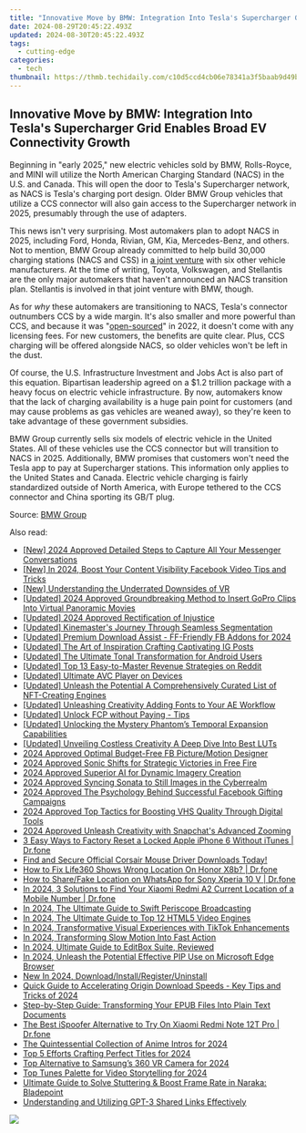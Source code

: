 ```yaml
---
title: "Innovative Move by BMW: Integration Into Tesla's Supercharger Grid Enables Broad EV Connectivity Growth"
date: 2024-08-29T20:45:22.493Z
updated: 2024-08-30T20:45:22.493Z
tags:
  - cutting-edge
categories:
  - tech
thumbnail: https://thmb.techidaily.com/c10d5ccd4cb06e78341a3f5baab9d49b6bafa6bc56839eb08156ddb3e8984bdd.jpg
---
```


## Innovative Move by BMW: Integration Into Tesla's Supercharger Grid Enables Broad EV Connectivity Growth

Beginning in "early 2025," new electric vehicles sold by BMW, Rolls-Royce, and MINI will utilize the North American Charging Standard (NACS) in the U.S. and Canada. This will open the door to Tesla's Supercharger network, as NACS is Tesla's charging port design. Older BMW Group vehicles that utilize a CCS connector will also gain access to the Supercharger network in 2025, presumably through the use of adapters.

 This news isn't very surprising. Most automakers plan to adopt NACS in 2025, including Ford, Honda, Rivian, GM, Kia, Mercedes-Benz, and others. Not to mention, BMW Group already committed to help build 30,000 charging stations (NACS and CSS) in [a joint venture](http://www.press.bmwgroup.com/global/article/detail/T0425639EN/seven-automakers-unite-to-create-a-leading-high-powered-charging-network-across-north-america?language=en) with six other vehicle manufacturers. At the time of writing, Toyota, Volkswagen, and Stellantis are the only major automakers that haven't announced an NACS transition plan. Stellantis is involved in that joint venture with BMW, though.

 As for _why_ these automakers are transitioning to NACS, Tesla's connector outnumbers CCS by a wide margin. It's also smaller and more powerful than CCS, and because it was "[open-sourced](http://www.tesla.com/blog/opening-north-american-charging-standard)" in 2022, it doesn't come with any licensing fees. For new customers, the benefits are quite clear. Plus, CCS charging will be offered alongside NACS, so older vehicles won't be left in the dust.

 Of course, the U.S. Infrastructure Investment and Jobs Act is also part of this equation. Bipartisan leadership agreed on a $1.2 trillion package with a heavy focus on electric vehicle infrastructure. By now, automakers know that the lack of charging availability is a huge pain point for customers (and may cause problems as gas vehicles are weaned away), so they're keen to take advantage of these government subsidies.

 BMW Group currently sells six models of electric vehicle in the United States. All of these vehicles use the CCS connector but will transition to NACS in 2025\. Additionally, BMW promises that customers won't need the Tesla app to pay at Supercharger stations. This information only applies to the United States and Canada. Electric vehicle charging is fairly standardized outside of North America, with Europe tethered to the CCS connector and China sporting its GB/T plug.

 Source: [BMW Group](https://www.bmwusanews.com/newsrelease.do?id=4258&mid=)

<ins class="adsbygoogle"
     style="display:block"
     data-ad-format="autorelaxed"
     data-ad-client="ca-pub-7571918770474297"
     data-ad-slot="1223367746"></ins>



<ins class="adsbygoogle"
     style="display:block"
     data-ad-client="ca-pub-7571918770474297"
     data-ad-slot="8358498916"
     data-ad-format="auto"
     data-full-width-responsive="true"></ins>

<span class="atpl-alsoreadstyle">Also read:</span>
<div><ul>
<li><a href="https://screen-video-capture.techidaily.com/new-2024-approved-detailed-steps-to-capture-all-your-messenger-conversations/"><u>[New] 2024 Approved  Detailed Steps to Capture All Your Messenger Conversations</u></a></li>
<li><a href="https://facebook-video-content.techidaily.com/new-in-2024-boost-your-content-visibility-facebook-video-tips-and-tricks/"><u>[New] In 2024, Boost Your Content Visibility  Facebook Video Tips and Tricks</u></a></li>
<li><a href="https://some-skills.techidaily.com/new-understanding-the-underrated-downsides-of-vr/"><u>[New] Understanding the Underrated Downsides of VR</u></a></li>
<li><a href="https://fox-helps.techidaily.com/updated-2024-approved-groundbreaking-method-to-insert-gopro-clips-into-virtual-panoramic-movies/"><u>[Updated] 2024 Approved  Groundbreaking Method to Insert GoPro Clips Into Virtual Panoramic Movies</u></a></li>
<li><a href="https://youtube-data.techidaily.com/ed-2024-approved-rectification-of-injustice/"><u>[Updated] 2024 Approved  Rectification of Injustice</u></a></li>
<li><a href="https://some-skills.techidaily.com/updated-kinemasters-journey-through-seamless-segmentation/"><u>[Updated] Kinemaster's Journey Through Seamless Segmentation</u></a></li>
<li><a href="https://facebook-video-content.techidaily.com/updated-premium-download-assist-ff-friendly-fb-addons-for-2024/"><u>[Updated] Premium Download Assist - FF-Friendly FB Addons for 2024</u></a></li>
<li><a href="https://instagram-videos.techidaily.com/updated-the-art-of-inspiration-crafting-captivating-ig-posts/"><u>[Updated] The Art of Inspiration  Crafting Captivating IG Posts</u></a></li>
<li><a href="https://some-skills.techidaily.com/updated-the-ultimate-tonal-transformation-for-android-users/"><u>[Updated] The Ultimate Tonal Transformation for Android Users</u></a></li>
<li><a href="https://some-skills.techidaily.com/updated-top-13-easy-to-master-revenue-strategies-on-reddit/"><u>[Updated] Top 13 Easy-to-Master Revenue Strategies on Reddit</u></a></li>
<li><a href="https://some-skills.techidaily.com/updated-ultimate-avc-player-on-devices/"><u>[Updated] Ultimate AVC Player on Devices</u></a></li>
<li><a href="https://some-skills.techidaily.com/updated-unleash-the-potential-a-comprehensively-curated-list-of-nft-creating-engines/"><u>[Updated] Unleash the Potential  A Comprehensively Curated List of NFT-Creating Engines</u></a></li>
<li><a href="https://some-skills.techidaily.com/updated-unleashing-creativity-adding-fonts-to-your-ae-workflow/"><u>[Updated] Unleashing Creativity  Adding Fonts to Your AE Workflow</u></a></li>
<li><a href="https://some-skills.techidaily.com/updated-unlock-fcp-without-paying-tips/"><u>[Updated] Unlock FCP without Paying - Tips</u></a></li>
<li><a href="https://some-skills.techidaily.com/updated-unlocking-the-mystery-phantoms-temporal-expansion-capabilities/"><u>[Updated] Unlocking the Mystery  Phantom’s Temporal Expansion Capabilities</u></a></li>
<li><a href="https://some-skills.techidaily.com/updated-unveiling-costless-creativity-a-deep-dive-into-best-luts/"><u>[Updated] Unveiling Costless Creativity  A Deep Dive Into Best LUTs</u></a></li>
<li><a href="https://facebook-video-content.techidaily.com/2024-approved-optimal-budget-free-fb-picturemotion-designer/"><u>2024 Approved  Optimal Budget-Free FB Picture/Motion Designer</u></a></li>
<li><a href="https://fox-info.techidaily.com/2024-approved-sonic-shifts-for-strategic-victories-in-free-fire/"><u>2024 Approved  Sonic Shifts for Strategic Victories in Free Fire</u></a></li>
<li><a href="https://some-skills.techidaily.com/2024-approved-superior-ai-for-dynamic-imagery-creation/"><u>2024 Approved  Superior AI for Dynamic Imagery Creation</u></a></li>
<li><a href="https://some-skills.techidaily.com/2024-approved-syncing-sonata-to-still-images-in-the-cyberrealm/"><u>2024 Approved  Syncing Sonata to Still Images in the Cyberrealm</u></a></li>
<li><a href="https://some-skills.techidaily.com/2024-approved-the-psychology-behind-successful-facebook-gifting-campaigns/"><u>2024 Approved  The Psychology Behind Successful Facebook Gifting Campaigns</u></a></li>
<li><a href="https://some-skills.techidaily.com/2024-approved-top-tactics-for-boosting-vhs-quality-through-digital-tools/"><u>2024 Approved  Top Tactics for Boosting VHS Quality Through Digital Tools</u></a></li>
<li><a href="https://some-skills.techidaily.com/2024-approved-unleash-creativity-with-snapchats-advanced-zooming/"><u>2024 Approved  Unleash Creativity with Snapchat's Advanced Zooming</u></a></li>
<li><a href="https://iphone-unlock.techidaily.com/3-easy-ways-to-factory-reset-a-locked-apple-iphone-6-without-itunes-drfone-by-drfone-ios/"><u>3 Easy Ways to Factory Reset a Locked Apple iPhone 6 Without iTunes | Dr.fone</u></a></li>
<li><a href="https://driver-download.techidaily.com/find-and-secure-official-corsair-mouse-driver-downloads-today/"><u>Find and Secure Official Corsair Mouse Driver Downloads Today!</u></a></li>
<li><a href="https://fake-location.techidaily.com/how-to-fix-life360-shows-wrong-location-on-honor-x8b-drfone-by-drfone-virtual-android/"><u>How to Fix Life360 Shows Wrong Location On Honor X8b? | Dr.fone</u></a></li>
<li><a href="https://location-social.techidaily.com/how-to-sharefake-location-on-whatsapp-for-sony-xperia-10-v-drfone-by-drfone-virtual-android/"><u>How to Share/Fake Location on WhatsApp for Sony Xperia 10 V | Dr.fone</u></a></li>
<li><a href="https://android-location-track.techidaily.com/in-2024-3-solutions-to-find-your-xiaomi-redmi-a2-current-location-of-a-mobile-number-drfone-by-drfone-virtual-android/"><u>In 2024, 3 Solutions to Find Your Xiaomi Redmi A2 Current Location of a Mobile Number | Dr.fone</u></a></li>
<li><a href="https://some-skills.techidaily.com/in-2024-the-ultimate-guide-to-swift-periscope-broadcasting/"><u>In 2024, The Ultimate Guide to Swift Periscope Broadcasting</u></a></li>
<li><a href="https://some-skills.techidaily.com/in-2024-the-ultimate-guide-to-top-12-html5-video-engines/"><u>In 2024, The Ultimate Guide to Top 12 HTML5 Video Engines</u></a></li>
<li><a href="https://some-skills.techidaily.com/in-2024-transformative-visual-experiences-with-tiktok-enhancements/"><u>In 2024, Transformative Visual Experiences with TikTok Enhancements</u></a></li>
<li><a href="https://some-skills.techidaily.com/in-2024-transforming-slow-motion-into-fast-action/"><u>In 2024, Transforming Slow Motion Into Fast Action</u></a></li>
<li><a href="https://some-skills.techidaily.com/in-2024-ultimate-guide-to-editbox-suite-reviewed/"><u>In 2024, Ultimate Guide to EditBox Suite, Reviewed</u></a></li>
<li><a href="https://some-skills.techidaily.com/in-2024-unleash-the-potential-effective-pip-use-on-microsoft-edge-browser/"><u>In 2024, Unleash the Potential  Effective PIP Use on Microsoft Edge Browser</u></a></li>
<li><a href="https://ai-voice-clone.techidaily.com/new-in-2024-downloadinstallregisteruninstall/"><u>New In 2024, Download/Install/Register/Uninstall</u></a></li>
<li><a href="https://win-answers.techidaily.com/quick-guide-to-accelerating-origin-download-speeds-key-tips-and-tricks-of-2024/"><u>Quick Guide to Accelerating Origin Download Speeds - Key Tips and Tricks of 2024</u></a></li>
<li><a href="https://tech-revival.techidaily.com/step-by-step-guide-transforming-your-epub-files-into-plain-text-documents/"><u>Step-by-Step Guide: Transforming Your EPUB Files Into Plain Text Documents</u></a></li>
<li><a href="https://change-location.techidaily.com/the-best-ispoofer-alternative-to-try-on-xiaomi-redmi-note-12t-pro-drfone-by-drfone-virtual-android/"><u>The Best iSpoofer Alternative to Try On Xiaomi Redmi Note 12T Pro | Dr.fone</u></a></li>
<li><a href="https://some-skills.techidaily.com/the-quintessential-collection-of-anime-intros-for-2024/"><u>The Quintessential Collection of Anime Intros for 2024</u></a></li>
<li><a href="https://some-skills.techidaily.com/top-5-efforts-crafting-perfect-titles-for-2024/"><u>Top 5 Efforts  Crafting Perfect Titles for 2024</u></a></li>
<li><a href="https://some-guidance.techidaily.com/top-alternative-to-samsungs-360-vr-camera-for-2024/"><u>Top Alternative to Samsung’s 360 VR Camera for 2024</u></a></li>
<li><a href="https://some-skills.techidaily.com/top-tunes-palette-for-video-storytelling-for-2024/"><u>Top Tunes Palette for Video Storytelling for 2024</u></a></li>
<li><a href="https://program-issues.techidaily.com/ultimate-guide-to-solve-stuttering-and-boost-frame-rate-in-naraka-bladepoint/"><u>Ultimate Guide to Solve Stuttering & Boost Frame Rate in Naraka: Bladepoint</u></a></li>
<li><a href="https://tech-savvy.techidaily.com/understanding-and-utilizing-gpt-3-shared-links-effectively/"><u>Understanding and Utilizing GPT-3 Shared Links Effectively</u></a></li>
</ul></div>

<!-- affiliate ads begin -->
<a href="https://secure.2checkout.com/order/checkout.php?PRODS=2201613&QTY=1&AFFILIATE=108875&CART=1"><img src="https://www.macdvdripperpro.com/images/devices-3.png" border="0"></a>
<!-- affiliate ads end -->